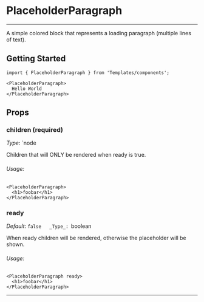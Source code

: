 # PlaceholderParagraph
---

A simple colored block that represents a loading paragraph (multiple lines of text).

## Getting Started

```
import { PlaceholderParagraph } from 'Templates/components';

<PlaceholderParagraph>
  Hello World
</PlaceholderParagraph>
```

## Props

### children (required)

_Type_: `node  

Children that will ONLY be rendered when ready is true.

###### Usage:

```
<PlaceholderParagraph>
  <h1>foobar</h1>
</PlaceholderParagraph>
```

### ready

_Default_: `false  
_Type_: `boolean  

When ready children will be rendered, otherwise the placeholder will be shown.

###### Usage:

```
<PlaceholderParagraph ready>
  <h1>foobar</h1>
</PlaceholderParagraph>
```
---
